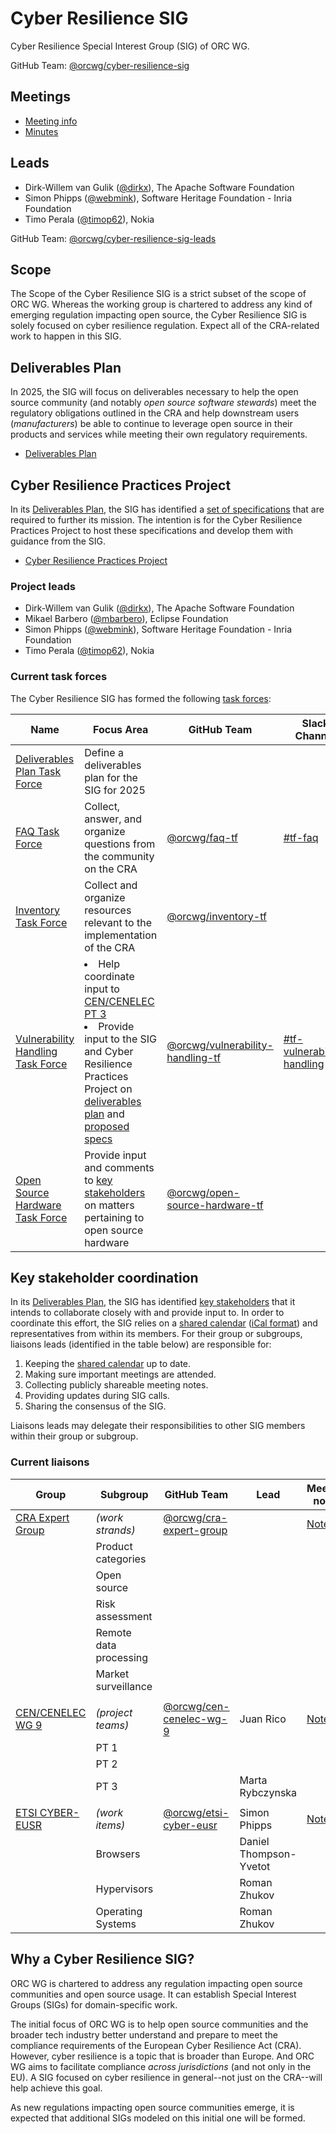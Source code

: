 # Cyber Resilience SIG

Cyber Resilience Special Interest Group (SIG) of ORC WG.

GitHub Team: [@orcwg/cyber-resilience-sig](https://github.com/orgs/orcwg/teams/cyber-resilience-sig)

## Meetings

* [Meeting info](../MEETINGS.md)
* [Minutes](./minutes/)

## Leads

* Dirk-Willem van Gulik ([@dirkx][]), The Apache Software Foundation
* Simon Phipps ([@webmink][]), Software Heritage Foundation - Inria Foundation
* Timo Perala ([@timop62][]), Nokia

GitHub Team: [@orcwg/cyber-resilience-sig-leads](https://github.com/orgs/orcwg/teams/cyber-resilience-sig-leads)

## Scope

The Scope of the Cyber Resilience SIG is a strict subset of the scope of ORC WG. Whereas the working group is chartered to address any kind of emerging regulation impacting open source, the Cyber Resilience SIG is solely focused on cyber resilience regulation. Expect all of the CRA-related work to happen in this SIG.

<a name="deliverable-plan"></a>
## Deliverables Plan

In 2025, the SIG will focus on deliverables necessary to help the open source community (and notably _open source software stewards_) meet the regulatory obligations outlined in the CRA and help downstream users (_manufacturers_) be able to continue to leverage open source in their products and services while meeting their own regulatory requirements.

* [Deliverables Plan](./deliverables.md)

## Cyber Resilience Practices Project

In its [Deliverables Plan](./deliverables.md), the SIG has identified a [set of specifications](./proposed-specs/) that are required to further its mission. The intention is for the Cyber Resilience Practices Project to host these specifications and develop them with guidance from the SIG.

* [Cyber Resilience Practices Project](https://projects.eclipse.org/projects/technology.crp)

### Project leads

* Dirk-Willem van Gulik ([@dirkx][]), The Apache Software Foundation
* Mikael Barbero ([@mbarbero][]), Eclipse Foundation
* Simon Phipps ([@webmink][]), Software Heritage Foundation - Inria Foundation
* Timo Perala ([@timop62][]), Nokia

### Current task forces

The Cyber Resilience SIG has formed the following [task forces][]:

| Name | Focus Area | GitHub Team | Slack Channel | Deliverables | Minutes | End date | 
|---|---|---|---|---|---|---|
| <a href="./task-forces/deliverables-plan-tf/" name="deliverables-plan-tf">Deliverables Plan Task Force</a> | Define a deliverables plan for the SIG for 2025 | | | [Deliverables Plan](./deliverables.md) | [Minutes](./task-forces/deliverables-plan-tf/minutes) | 2025-03-03 |
| <a href="./task-forces/faq-tf/" name="faq-tf">FAQ Task Force</a> | Collect, answer, and organize questions from the community on the CRA | [@orcwg/faq-tf](https://github.com/orgs/orcwg/teams/faq-tf) | [#tf-faq](https://app.slack.com/client/T083EEQCLCC/C08M5H2BQV8) | [FAQ](https://github.com/orcwg/cra-hub/blob/main/faq.md) | [Minutes](./task-forces/faq-tf/minutes) | 2025-06-30 |
| <a href="./task-forces/inventory-tf/" name="inventory-tf">Inventory Task Force</a> | Collect and organize resources relevant to the implementation of the CRA | [@orcwg/inventory-tf](https://github.com/orgs/orcwg/teams/inventory-tf) | | [Inventory](https://github.com/orcwg/cra-hub/blob/main/inventory.md) | [Minutes](./task-forces/inventory-tf/minutes) | 2025-06-30 |
| <a href="./task-forces/vulnerability-handling-tf/" name="vulnerability-handling-tf">Vulnerability Handling Task Force</a> | <li>Help coordinate input to [CEN/CENELEC PT 3](#cen-cenelec-wg-9)<li>Provide input to the SIG and Cyber Resilience Practices Project on [deliverables plan](./deliverables.md) and [proposed specs](./proposed-specs/) | [@orcwg/vulnerability-handling-tf](https://github.com/orgs/orcwg/teams/vulnerability-handling-tf) | [#tf-vulnerability-handling](https://app.slack.com/client/T083EEQCLCC/C0926JH5Y8M) | Possible white paper on vulnerability handling | [Minutes](./task-forces/vulnerability-handling-tf/minutes) | 2025-12-31 |
| <a href="./task-forces/open-source-hardware-tf/" name="open-source-hardware-tf">Open Source Hardware Task Force</a> | Provide input and comments to [key stakeholders](#key-stakeholder-coordination) on matters pertaining to open source hardware | [@orcwg/open-source-hardware-tf](https://github.com/orgs/orcwg/teams/open-source-hardware-tf) | | Input and comments | [Minutes](./task-forces/open-source-hardware-tf/minutes) | 2027-12-31 |


## Key stakeholder coordination

In its [Deliverables Plan](./deliverables.md), the SIG has identified [key stakeholders](./deliverables.md#key-stakeholders) that it intends to collaborate closely with and provide input to. In order to coordinate this effort, the SIG relies on a [shared calendar][coord calendar] ([iCal format][coord ical]) and representatives from within its members. For their group or subgroups, liaisons leads (identified in the table below) are responsible for:

1. Keeping the [shared calendar][coord calendar] up to date.
2. Making sure important meetings are attended.
3. Collecting publicly shareable meeting notes.
4. Providing updates during SIG calls.
5. Sharing the consensus of the SIG.

Liaisons leads may delegate their responsibilities to other SIG members within their group or subgroup.

### Current liaisons

| Group | Subgroup | GitHub Team | Lead | Meeting notes |
|---|---|---|---|---|
| <a href="#cra-expert-group" name="cra-expert-group">CRA Expert Group</a> | _(work strands)_ | [@orcwg/cra-expert-group](https://github.com/orgs/orcwg/teams/cra-expert-group) |  | [Notes](./coordination/cra-expert-group/) |
|  | Product categories     |  |  |  |
|  | Open source            |  |  |  |
|  | Risk assessment        |  |              |  |
|  | Remote data processing |  |              |  |
|  | Market surveillance    |  |              |  |
||
| <a href="#cen-cenelec-wg-9" name="cen-cenelec-wg-9">CEN/CENELEC WG 9</a> | _(project teams)_  | [@orcwg/cen-cenelec-wg-9](https://github.com/orgs/orcwg/teams/cen-cenelec-wg-9) | Juan Rico | [Notes](./coordination/cen-cenelec-wg-9/) |
|  | PT 1 |  |  |  |
|  | PT 2 |  |  |  |
|  | PT 3 |  | Marta Rybczynska |  |
||
| <a href="#etsi-cyber-eusr" name="etsi-cyber-eusr">ETSI CYBER-EUSR</a> | _(work items)_ | [@orcwg/etsi-cyber-eusr](https://github.com/orgs/orcwg/teams/etsi-cyber-eusr) | Simon Phipps | [Notes](./coordination/etsi-cyber-eusr/) |
|  | Browsers          |  | Daniel Thompson-Yvetot |  |
|  | Hypervisors       |  | Roman Zhukov |  |
|  | Operating Systems |  | Roman Zhukov |  |

## Why a Cyber Resilience SIG?

ORC WG is chartered to address any regulation impacting open source communities and open source usage. It can establish Special Interest Groups (SIGs) for domain-specific work. 

The initial focus of ORC WG is to help open source communities and the broader tech industry better understand and prepare to meet the compliance requirements of the European Cyber Resilience Act (CRA). However, cyber resilience is a topic that is broader than Europe. And ORC WG aims to facilitate compliance _across jurisdictions_ (and not only in the EU). A SIG focused on cyber resilience in general--not just on the CRA--will help achieve this goal.

As new regulations impacting open source communities emerge, it is expected that additional SIGs modeled on this initial one will be formed.

[@dirkx]: https://github.com/dirkx
[@timop62]: https://github.com/timop62
[@mbarbero]: https://github.com/mbarbero
[@webmink]: https://github.com/webmink

[coord calendar]: https://calendar.google.com/calendar/embed?src=c_5c658735d0e74ce8caf97a1d06efd2ed01dbfc47ca6abbf6d13c90b48dd9e744%40group.calendar.google.com 
[coord ical]: https://calendar.google.com/calendar/ical/c_5c658735d0e74ce8caf97a1d06efd2ed01dbfc47ca6abbf6d13c90b48dd9e744%40group.calendar.google.com/public/basic.ics

[task forces]: https://github.com/orcwg/orcwg/blob/main/working-mode.md#task-forces

